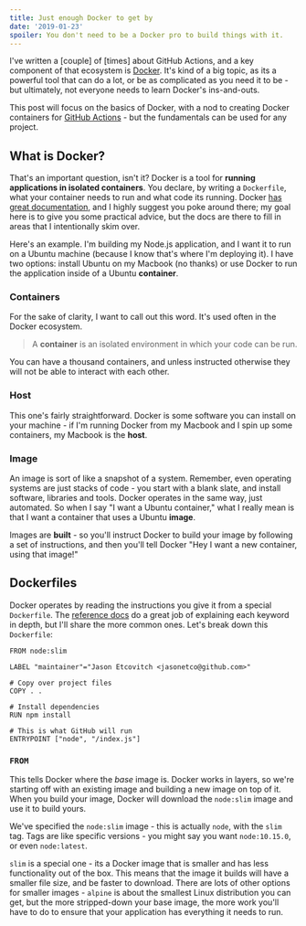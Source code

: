 ```yaml
---
title: Just enough Docker to get by
date: '2019-01-23'
spoiler: You don't need to be a Docker pro to build things with it.
---
```


I've written a [couple] of [times] about GitHub Actions, and a key component of that ecosystem is [Docker](). It's kind of a big topic, as its a powerful tool that can do a lot, or be as complicated as you need it to be - but ultimately, not everyone needs to learn Docker's ins-and-outs.

This post will focus on the basics of Docker, with a nod to creating Docker containers for [GitHub Actions]() - but the fundamentals can be used for any project.

## What is Docker?

That's an important question, isn't it? Docker is a tool for **running applications in isolated containers**. You declare, by writing a `Dockerfile`, what your container needs to run and what code its running. Docker [has great documentation](), and I highly suggest you poke around there; my goal here is to give you some practical advice, but the docs are there to fill in areas that I intentionally skim over.

Here's an example. I'm building my Node.js application, and I want it to run on a Ubuntu machine (because I know that's where I'm deploying it). I have two options: install Ubuntu on my Macbook (no thanks) or use Docker to run the application inside of a Ubuntu **container**.

### Containers

For the sake of clarity, I want to call out this word. It's used often in the Docker ecosystem.

> A **container** is an isolated environment in which your code can be run.

You can have a thousand containers, and unless instructed otherwise they will not be able to interact with each other.

### Host

This one's fairly straightforward. Docker is some software you can install on your machine - if I'm running Docker from my Macbook and I spin up some containers, my Macbook is the **host**.

### Image

An image is sort of like a snapshot of a system. Remember, even operating systems are just stacks of code - you start with a blank slate, and install software, libraries and tools. Docker operates in the same way, just automated. So when I say "I want a Ubuntu container," what I really mean is that I want a container that uses a Ubuntu **image**.

Images are **built** - so you'll instruct Docker to build your image by following a set of instructions, and then you'll tell Docker "Hey I want a new container, using that image!"

## Dockerfiles

Docker operates by reading the instructions you give it from a special `Dockerfile`. The [reference docs]() do a great job of explaining each keyword in depth, but I'll share the more common ones. Let's break down this `Dockerfile`:

```docker
FROM node:slim

LABEL "maintainer"="Jason Etcovitch <jasonetco@github.com>"

# Copy over project files
COPY . .

# Install dependencies
RUN npm install

# This is what GitHub will run
ENTRYPOINT ["node", "/index.js"]
```

### `FROM`

This tells Docker where the _base_ image is. Docker works in layers, so we're starting off with an existing image and building a new image on top of it. When you build your image, Docker will download the `node:slim` image and use it to build yours.

We've specified the `node:slim` image - this is actually `node`, with the `slim` tag. Tags are like specific versions - you might say you want `node:10.15.0`, or even `node:latest`.

`slim` is a special one - its a Docker image that is smaller and has less functionality out of the box. This means that the image it builds will have a smaller file size, and be faster to download. There are lots of other options for smaller images - `alpine` is about the smallest Linux distribution you can get, but the more stripped-down your base image, the more work you'll have to do to ensure that your application has everything it needs to run.
